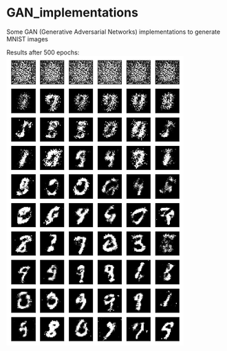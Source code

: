 # GAN_implementations
Some GAN (Generative Adversarial Networks) implementations to generate MNIST images

Results after 500 epochs:
<img src="index.png" alt="Outputs" />
